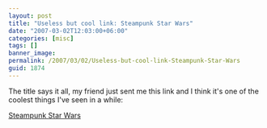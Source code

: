 ```yaml
---
layout: post
title: "Useless but cool link: Steampunk Star Wars"
date: "2007-03-02T12:03:00+06:00"
categories: [misc]
tags: []
banner_image: 
permalink: /2007/03/02/Useless-but-cool-link-Steampunk-Star-Wars
guid: 1874
---
```


The title says it all, my friend just sent me this link and I think it's one of the coolest things I've seen in a while:

<a href="http://ericpoulton.blogspot.com/search/label/steampunk{% raw %}%20star%{% endraw %}20wars">Steampunk Star Wars</a>